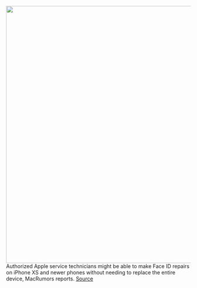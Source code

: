 <img src='https://cdn.vox-cdn.com/thumbor/t2XAeXlKRTaTKmTSJKjkGRNg9PA=/0x0:2040x1360/1200x800/filters:focal(857x517:1183x843)/cdn.vox-cdn.com/uploads/chorus_image/image/70545973/face_id.0.jpeg' width='700px' /><br/>
Authorized Apple service technicians might be able to make Face ID repairs on iPhone XS and newer phones without needing to replace the entire device, MacRumors reports.
<a href='https://www.theverge.com/2022/2/24/22949183/apple-face-id-repairs-iphone-xs'> Source <a/>
